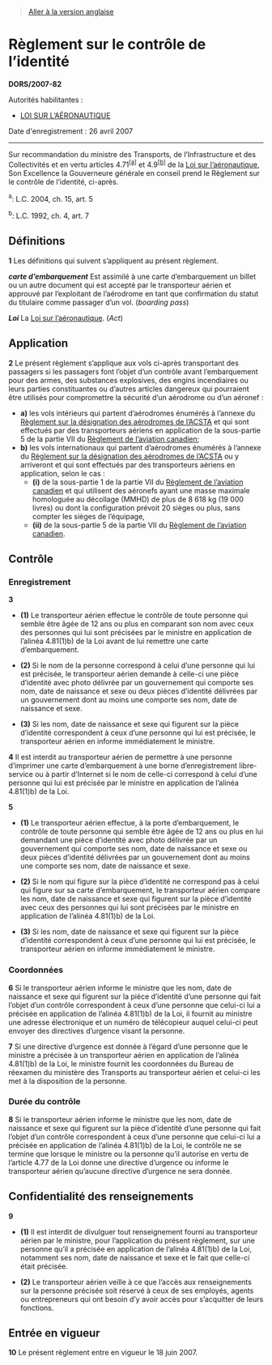 > [Aller à la version anglaise](/en/Regulations/Statutory%20Orders%20and%20Regulations/2007/82.md)

# Règlement sur le contrôle de l’identité

**DORS/2007-82**

Autorités habilitantes : 
- [LOI SUR L’AÉRONAUTIQUE](/fr/Lois/Lois%20révisées%20du%20Canada/A/A-2.md)

Date d'enregistrement : 26 avril 2007

----------

Sur recommandation du ministre des Transports, de l’Infrastructure et des Collectivités et en vertu articles 4.71<sup><a href='#footnotea_f'>[a]</a></sup> et 4.9<sup><a href='#footnoteb_f'>[b]</a></sup> de la [Loi sur l’aéronautique](/fr/Lois/Lois%20révisées%20du%20Canada/A/A-2.md), Son Excellence la Gouverneure générale en conseil prend le Règlement sur le contrôle de l’identité, ci-après.

<a name='footnotea_f'><sup>a</sup></a>: L.C. 2004, ch. 15, art. 5<br />

<a name='footnoteb_f'><sup>b</sup></a>: L.C. 1992, ch. 4, art. 7<br />




## Définitions


**1** Les définitions qui suivent s’appliquent au présent règlement.

***carte d’embarquement*** Est assimilé à une carte d’embarquement un billet ou un autre document qui est accepté par le transporteur aérien et approuvé par l’exploitant de l’aérodrome en tant que confirmation du statut du titulaire comme passager d’un vol. (*boarding pass*)

***Loi*** La [Loi sur l’aéronautique](/fr/Lois/Lois%20révisées%20du%20Canada/A/A-2.md). (*Act*)




## Application


**2** Le présent règlement s’applique aux vols ci-après transportant des passagers si les passagers font l’objet d’un contrôle avant l’embarquement pour des armes, des substances explosives, des engins incendiaires ou leurs parties constituantes ou d’autres articles dangereux qui pourraient être utilisés pour compromettre la sécurité d’un aérodrome ou d’un aéronef :
- **a)** les vols intérieurs qui partent d’aérodromes énumérés à l’annexe du [Règlement sur la désignation des aérodromes de l’ACSTA](/fr/Règlements/Décrets,%20ordonnances%20et%20règlements%20statutaires/2002/180.md) et qui sont effectués par des transporteurs aériens en application de la sous-partie 5 de la partie VII du [Règlement de l’aviation canadien](/fr/Règlements/Décrets,%20ordonnances%20et%20règlements%20statutaires/96/433.md);
- **b)** les vols internationaux qui partent d’aérodromes énumérés à l’annexe du [Règlement sur la désignation des aérodromes de l’ACSTA](/fr/Règlements/Décrets,%20ordonnances%20et%20règlements%20statutaires/2002/180.md) ou y arriveront et qui sont effectués par des transporteurs aériens en application, selon le cas :
	- **(i)** de la sous-partie 1 de la partie VII du [Règlement de l’aviation canadien](/fr/Règlements/Décrets,%20ordonnances%20et%20règlements%20statutaires/96/433.md) et qui utilisent des aéronefs ayant une masse maximale homologuée au décollage (MMHD) de plus de 8 618 kg (19 000 livres) ou dont la configuration prévoit 20 sièges ou plus, sans compter les sièges de l’équipage,
	- **(ii)** de la sous-partie 5 de la partie VII du [Règlement de l’aviation canadien](/fr/Règlements/Décrets,%20ordonnances%20et%20règlements%20statutaires/96/433.md).




## Contrôle



### Enregistrement


**3** 

- **(1)** Le transporteur aérien effectue le contrôle de toute personne qui semble être âgée de 12 ans ou plus en comparant son nom avec ceux des personnes qui lui sont précisées par le ministre en application de l’alinéa 4.81(1)b) de la Loi avant de lui remettre une carte d’embarquement.

- **(2)** Si le nom de la personne correspond à celui d’une personne qui lui est précisée, le transporteur aérien demande à celle-ci une pièce d’identité avec photo délivrée par un gouvernement qui comporte ses nom, date de naissance et sexe ou deux pièces d’identité délivrées par un gouvernement dont au moins une comporte ses nom, date de naissance et sexe.

- **(3)** Si les nom, date de naissance et sexe qui figurent sur la pièce d’identité correspondent à ceux d’une personne qui lui est précisée, le transporteur aérien en informe immédiatement le ministre.



**4** Il est interdit au transporteur aérien de permettre à une personne d’imprimer une carte d’embarquement à une borne d’enregistrement libre-service ou à partir d’Internet si le nom de celle-ci correspond à celui d’une personne qui lui est précisée par le ministre en application de l’alinéa 4.81(1)b) de la Loi.



**5** 

- **(1)** Le transporteur aérien effectue, à la porte d’embarquement, le contrôle de toute personne qui semble être âgée de 12 ans ou plus en lui demandant une pièce d’identité avec photo délivrée par un gouvernement qui comporte ses nom, date de naissance et sexe ou deux pièces d’identité délivrées par un gouvernement dont au moins une comporte ses nom, date de naissance et sexe.

- **(2)** Si le nom qui figure sur la pièce d’identité ne correspond pas à celui qui figure sur sa carte d’embarquement, le transporteur aérien compare les nom, date de naissance et sexe qui figurent sur la pièce d’identité avec ceux des personnes qui lui sont précisées par le ministre en application de l’alinéa 4.81(1)b) de la Loi.

- **(3)** Si les nom, date de naissance et sexe qui figurent sur la pièce d’identité correspondent à ceux d’une personne qui lui est précisée, le transporteur aérien en informe immédiatement le ministre.




### Coordonnées


**6** Si le transporteur aérien informe le ministre que les nom, date de naissance et sexe qui figurent sur la pièce d’identité d’une personne qui fait l’objet d’un contrôle correspondent à ceux d’une personne que celui-ci lui a précisée en application de l’alinéa 4.81(1)b) de la Loi, il fournit au ministre une adresse électronique et un numéro de télécopieur auquel celui-ci peut envoyer des directives d’urgence visant la personne.



**7** Si une directive d’urgence est donnée à l’égard d’une personne que le ministre a précisée à un transporteur aérien en application de l’alinéa 4.81(1)b) de la Loi, le ministre fournit les coordonnées du Bureau de réexamen du ministère des Transports au transporteur aérien et celui-ci les met à la disposition de la personne.




### Durée du contrôle


**8** Si le transporteur aérien informe le ministre que les nom, date de naissance et sexe qui figurent sur la pièce d’identité d’une personne qui fait l’objet d’un contrôle correspondent à ceux d’une personne que celui-ci lui a précisée en application de l’alinéa 4.81(1)b) de la Loi, le contrôle ne se termine que lorsque le ministre ou la personne qu’il autorise en vertu de l’article 4.77 de la Loi donne une directive d’urgence ou informe le transporteur aérien qu’aucune directive d’urgence ne sera donnée.




## Confidentialité des renseignements


**9** 

- **(1)** Il est interdit de divulguer tout renseignement fourni au transporteur aérien par le ministre, pour l’application du présent règlement, sur une personne qu’il a précisée en application de l’alinéa 4.81(1)b) de la Loi, notamment ses nom, date de naissance et sexe et le fait que celle-ci était précisée.

- **(2)** Le transporteur aérien veille à ce que l’accès aux renseignements sur la personne précisée soit réservé à ceux de ses employés, agents ou entrepreneurs qui ont besoin d’y avoir accès pour s’acquitter de leurs fonctions.




## Entrée en vigueur


**10** Le présent règlement entre en vigueur le 18 juin 2007.


